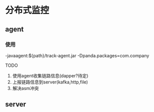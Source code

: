 # 分布式监控

## agent

### 使用

-javaagent:${path}/track-agent.jar -Dpanda.packages=com.company

TODO
1. 使用agent收集链路信息(dapper?待定)
2. 上报链路信息到server(kafka,http,file)
3. 解决asm冲突



## server


